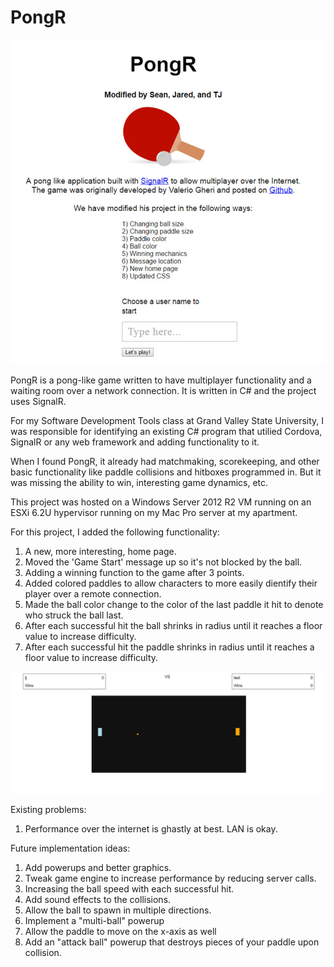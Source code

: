 # PongR
![Alt text](https://raw.githubusercontent.com/zimmertr/PongR/master/Screenshots/home_page.png "Home Page")

PongR is a pong-like game written to have multiplayer functionality and a waiting room over a network connection. It is written in C# and the project uses SignalR. 

For my Software Development Tools class at Grand Valley State University, I was responsible for identifying an existing C# program that utilied Cordova, SignalR or any web framework and adding functionality to it.

When I found PongR, it already had matchmaking, scorekeeping, and other basic functionality like paddle collisions and hitboxes programmed in. But it was missing the ability to win, interesting game dynamics, etc.

This project was hosted on a Windows Server 2012 R2 VM running on an ESXi 6.2U hypervisor running on my Mac Pro server at my apartment.

For this project, I added the following functionality:

1. A new, more interesting, home page.
2. Moved the 'Game Start' message up so it's not blocked by the ball.
3. Adding a winning function to the game after 3 points.
4. Added colored paddles to allow characters to more easily dientify their player over a remote connection.
5. Made the ball color change to the color of the last paddle it hit to denote who struck the ball last.
6. After each successful hit the ball shrinks in radius until it reaches a floor value to increase difficulty.
7. After each successful hit the paddle shrinks in radius until it reaches a floor value to increase difficulty. 

![Alt text](https://raw.githubusercontent.com/zimmertr/PongR/master/Screenshots/game.png "Gameplay")


Existing problems:

1. Performance over the internet is ghastly at best. LAN is okay. 


Future implementation ideas:

1. Add powerups and better graphics.
2. Tweak game engine to increase performance by reducing server calls. 
3. Increasing the ball speed with each successful hit.
4. Add sound effects to the collisions.
5. Allow the ball to spawn in multiple directions.
6. Implement a "multi-ball" powerup
7. Allow the paddle to move on the x-axis as well 
8. Add an "attack ball" powerup that destroys pieces of your paddle upon collision. 

